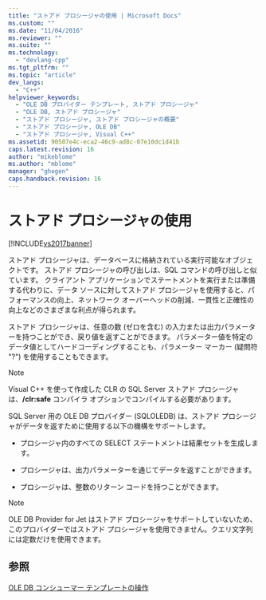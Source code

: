 ```yaml
---
title: "ストアド プロシージャの使用 | Microsoft Docs"
ms.custom: ""
ms.date: "11/04/2016"
ms.reviewer: ""
ms.suite: ""
ms.technology: 
  - "devlang-cpp"
ms.tgt_pltfrm: ""
ms.topic: "article"
dev_langs: 
  - "C++"
helpviewer_keywords: 
  - "OLE DB プロバイダー テンプレート, ストアド プロシージャ"
  - "OLE DB, ストアド プロシージャ"
  - "ストアド プロシージャ, ストアド プロシージャの概要"
  - "ストアド プロシージャ, OLE DB"
  - "ストアド プロシージャ, Visual C++"
ms.assetid: 90507e4c-eca2-46c9-ad8c-07e10dc1d41b
caps.latest.revision: 16
author: "mikeblome"
ms.author: "mblome"
manager: "ghogen"
caps.handback.revision: 16
---
```

# ストアド プロシージャの使用
[!INCLUDE[vs2017banner](../../assembler/inline/includes/vs2017banner.md)]

ストアド プロシージャは、データベースに格納されている実行可能なオブジェクトです。  ストアド プロシージャの呼び出しは、SQL コマンドの呼び出しと似ています。  クライアント アプリケーションでステートメントを実行または準備する代わりに、データ ソースに対してストアド プロシージャを使用すると、パフォーマンスの向上、ネットワーク オーバーヘッドの削減、一貫性と正確性の向上などのさまざまな利点が得られます。  
  
 ストアド プロシージャは、任意の数 \(ゼロを含む\) の入力または出力パラメーターを持つことができ、戻り値を返すことができます。  パラメーター値を特定のデータ値としてハードコーディングすることも、パラメーター マーカー \(疑問符 "?"\) を使用することもできます。  
  
> [!NOTE]
>  Visual C\+\+ を使って作成した CLR の SQL Server ストアド プロシージャは、**\/clr:safe** コンパイラ オプションでコンパイルする必要があります。  
  
 SQL Server 用の OLE DB プロバイダー \(SQLOLEDB\) は、ストアド プロシージャがデータを返すために使用する以下の機構をサポートします。  
  
-   プロシージャ内のすべての SELECT ステートメントは結果セットを生成します。  
  
-   プロシージャは、出力パラメーターを通じてデータを返すことができます。  
  
-   プロシージャは、整数のリターン コードを持つことができます。  
  
> [!NOTE]
>  OLE DB Provider for Jet はストアド プロシージャをサポートしていないため、このプロバイダーではストアド プロシージャを使用できません。クエリ文字列には定数だけを使用できます。  
  
## 参照  
 [OLE DB コンシューマー テンプレートの操作](../../data/oledb/working-with-ole-db-consumer-templates.md)